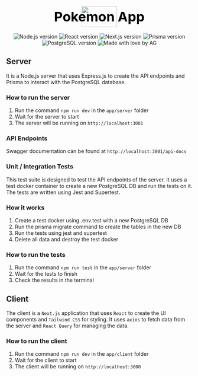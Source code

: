 <h3 align="center">
   <h2 class="rebrand text-slick center small" style="
    justify-content: center;
    font-size: 36px;
    line-height: 60px;
    font-weight: 700;
    margin-top: 0;
    display: flex;
    align-items: center;
    margin-bottom: 0;
    ">
   <img src="https://cu-landings-web-assets.imgix.net/assets/icons/slick-yellow.png" style="width: 96px;height: 56px;">
   <span style="margin-left: 0;text-align: center;position: absolute;color: #000;height: unset;">Pokemon App</span>
   </h2>
   <br>
<div align="center">
    <img src="https://img.shields.io/badge/Node.js-20.13.1-green" alt="Node.js version">
    <img src="https://img.shields.io/badge/React-^18-blue" alt="React version">
    <img src="https://img.shields.io/badge/Next.js-14.2.3-blue" alt="Next.js version">
    <img src="https://img.shields.io/badge/Prisma-5.14.0-blue" alt="Prisma version">
    <img src="https://img.shields.io/badge/PostgreSQL-16.3-blue" alt="PostgreSQL version">
    <img src="https://img.shields.io/badge/Made%20with%20%E2%9D%A4%EF%B8%8F%20%20-by%20AG-ffc84e" alt="Made with love by AG">
    </div>

## Server

It is a Node.js server that uses Express.js to create the API endpoints and Prisma to interact with the PostgreSQL database.

### How to run the server

1. Run the command `npm run dev` in the `app/server` folder
2. Wait for the server to start
3. The server will be running on `http://localhost:3001`

### API Endpoints

Swagger documentation can be found at `http://localhost:3001/api-docs`

### Unit / Integration Tests

This test suite is designed to test the API endpoints of the server. It uses a test docker container to create a new PostgreSQL DB and run the tests on it. The tests are written using Jest and Supertest.

### How it works

1. Create a test docker using .env.test with a new PostgreSQL DB
2. Run the prisma migrate command to create the tables in the new DB
3. Run the tests using jest and supertest
4. Delete all data and destroy the test docker

### How to run the tests

1. Run the command `npm run test` in the `app/server` folder
2. Wait for the tests to finish
3. Check the results in the terminal

## Client

The client is a `Next.js` application that uses `React` to create the UI components and `Tailwind CSS` for styling. It uses `axios` to fetch data from the server and `React Query` for managing the data.

### How to run the client

1. Run the command `npm run dev` in the `app/client` folder
2. Wait for the client to start
3. The client will be running on `http://localhost:3000`
